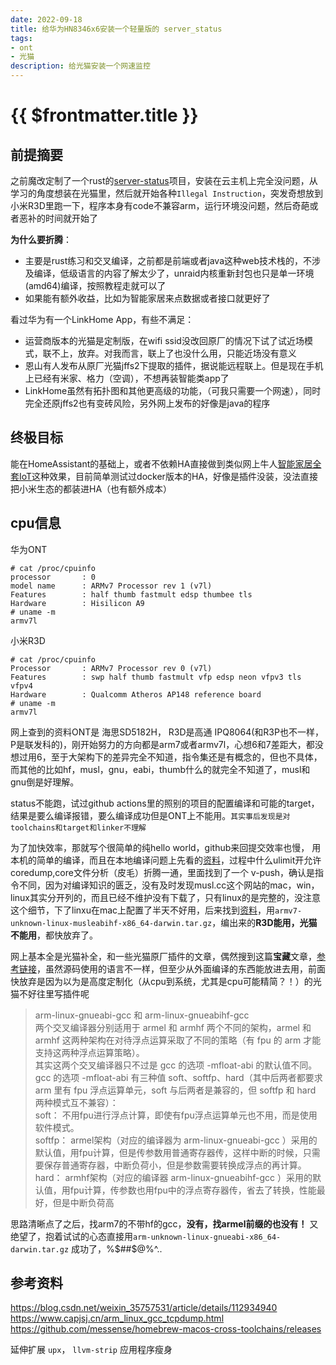 ```yaml
---
date: 2022-09-18
title: 给华为HN8346x6安装一个轻量版的 server_status
tags:
- ont
- 光猫
description: 给光猫安装一个网速监控
---
```

# {{ $frontmatter.title }}

## 前提摘要

之前魔改定制了一个rust的[server-status](https://github.com/airene/server-status)项目，安装在云主机上完全没问题，从学习的角度想装在光猫里，然后就开始各种`Illegal Instruction`，突发奇想放到小米R3D里跑一下，程序本身有code不兼容arm，运行环境没问题，然后奇葩或者恶补的时间就开始了

**为什么要折腾**：
- 主要是rust练习和交叉编译，之前都是前端或者java这种web技术栈的，不涉及编译，低级语言的内容了解太少了，unraid内核重新封包也只是单一环境(amd64)编译，按照教程走就可以了
- 如果能有额外收益，比如为智能家居来点数据或者接口就更好了  

看过华为有一个LinkHome App，有些不满足：
- 运营商版本的光猫是定制版，在wifi ssid没改回原厂的情况下试了试近场模式，联不上，放弃。对我而言，联上了也没什么用，只能近场没有意义
- 恩山有人发布从原厂光猫jffs2下提取的插件，据说能远程联上。但是现在手机上已经有米家、格力（空调），不想再装智能类app了
- LinkHome虽然有拓扑图和其他更高级的功能，（可我只需要一个网速），同时完全还原jffs2也有变砖风险，另外网上发布的好像是java的程序

## 终极目标
能在HomeAssistant的基础上，或者不依赖HA直接做到类似网上牛人[智能家居全套IoT](https://cloud.lyvc.com/)这种效果，目前简单测试过docker版本的HA，好像是插件没装，没法直接把小米生态的都装进HA（也有额外成本）

## cpu信息

华为ONT 
```shell
# cat /proc/cpuinfo
processor       : 0
model name      : ARMv7 Processor rev 1 (v7l)
Features        : half thumb fastmult edsp thumbee tls
Hardware        : Hisilicon A9
# uname -m
armv7l
```
小米R3D
```shell
# cat /proc/cpuinfo
Processor       : ARMv7 Processor rev 0 (v7l)
Features        : swp half thumb fastmult vfp edsp neon vfpv3 tls vfpv4
Hardware        : Qualcomm Atheros AP148 reference board
# uname -m
armv7l
```

网上查到的资料ONT是 海思SD5182H， R3D是高通 IPQ8064(和R3P也不一样，P是联发科的)，刚开始努力的方向都是arm7或者armv7l，心想6和7差距大，都没想过用6，至于大架构下的差异完全不知道，指令集还是有概念的，但也不具体，而其他的比如hf，musl，gnu，eabi，thumb什么的就完全不知道了，musl和gnu倒是好理解。

status不能跑，试过github actions里的照别的项目的配置编译和可能的target，结果是要么编译报错，要么编译成功但是ONT上不能用。`其实事后发现是对toolchains和target和linker不理解`

为了加快效率，那就写个很简单的纯hello world，github来回提交效率也慢， 用本机的简单的编译，而且在本地编译问题上先看的[资料](https://blog.csdn.net/weixin_35757531/article/details/112934940)，过程中什么ulimit开允许coredump,core文件分析（皮毛）折腾一通，里面找到了一个 v-push，确认是指令不同，因为对编译知识的匮乏，没有及时发现musl.cc这个网站的mac，win，linux其实分开列的，而且已经不维护没有下载了，只有linux的是完整的，没注意这个细节，下了linxu在mac上配置了半天不好用，后来找到[资料](https://github.com/messense/homebrew-macos-cross-toolchains/releases)，用`armv7-unknown-linux-musleabihf-x86_64-darwin.tar.gz`，编出来的**R3D能用，光猫不能用**，都快放弃了。

网上基本全是光猫补全，和一些光猫原厂插件的文章，偶然搜到这篇**宝藏**文章，[参考链接](https://www.capjsj.cn/arm_linux_gcc_tcpdump.html)，虽然源码使用的语言不一样，但至少从外面编译的东西能放进去用，前面快放弃是因为以为是高度定制化（从cpu到系统，尤其是cpu可能精简？！）的光猫不好往里写插件呢

>arm-linux-gnueabi-gcc 和 arm-linux-gnueabihf-gcc  
两个交叉编译器分别适用于 armel 和 armhf 两个不同的架构，armel 和 armhf 这两种架构在对待浮点运算采取了不同的策略（有 fpu 的 arm 才能支持这两种浮点运算策略）。  
其实这两个交叉编译器只不过是 gcc 的选项 -mfloat-abi 的默认值不同。gcc 的选项 -mfloat-abi 有三种值 soft、softfp、hard（其中后两者都要求arm 里有 fpu 浮点运算单元，soft 与后两者是兼容的，但 softfp 和 hard 两种模式互不兼容）：  
soft： 不用fpu进行浮点计算，即使有fpu浮点运算单元也不用，而是使用软件模式。  
softfp： armel架构（对应的编译器为 arm-linux-gnueabi-gcc ）采用的默认值，用fpu计算，但是传参数用普通寄存器传，这样中断的时候，只需要保存普通寄存器，中断负荷小，但是参数需要转换成浮点的再计算。  
hard： armhf架构（对应的编译器 arm-linux-gnueabihf-gcc ）采用的默认值，用fpu计算，传参数也用fpu中的浮点寄存器传，省去了转换，性能最好，但是中断负荷高  

思路清晰点了之后，找arm7的不带hf的gcc，**没有，找armel前缀的也没有！** 又绝望了，抱着试试的心态直接用`arm-unknown-linux-gnueabi-x86_64-darwin.tar.gz` 成功了，%$##$@%^..


## 参考资料
https://blog.csdn.net/weixin_35757531/article/details/112934940  
https://www.capjsj.cn/arm_linux_gcc_tcpdump.html  
https://github.com/messense/homebrew-macos-cross-toolchains/releases

延伸扩展 `upx`， `llvm-strip` 应用程序瘦身


